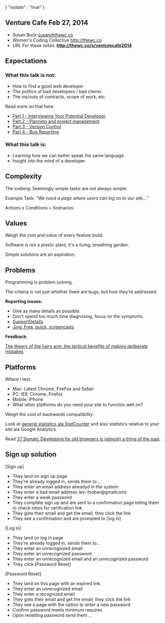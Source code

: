 { "isolate" : "true" }


## Venture Cafe Feb 27, 2014

* Susan Buck susan@thewc.co
* Women's Coding Collective <http://thewc.co>
* URL For these notes: **<http://thewc.co/s/venturecafe2014>**



## Expectations

### What this talk is not:
* How to find a good web developer
* The politics of bad developers / bad clients
* The ins/outs of contracts, scope of work, etc.

Read more on that here: 

* [Part 1 - Interviewing Your Potential Developer](http://zeek.com/how-to-speak-geek-part-1-interviewing-your-potential-developer/)
* [Part 2 - Planning and project management](http://zeek.com/how-to-speak-geek-part-2-planning-project-management/)
* [Part 3 - Version Control](http://zeek.com/how-to-speak-geek-part-3-version-control/)
* [Part 4 - Bug Reporting](http://zeek.com/how-to-speak-geek-part-4-bug-reporting/)



### What this talk is:
* Learning how we can better speak the same language
* Insight into the mind of a developer


## Complexity

The iceberg: Seemingly simple tasks are not always simple.

Example Task: *&ldquo;We need a page where users can log on to our site&hellip;&rdquo;*

Actions x Conditions = Scenarios





## Values 

Weigh the cost and value of every feature build.

Software is not a plastic plant; it's a living, breathing garden.

Simple solutions are an aspiration.



## Problems

Programming is problem solving. 

The criteria is not just whether there are bugs, but how they're addressed.

**Reporting issues:**

* Give as many details as possible.
* Don't spend too much time diagnosing, focus on the symptoms.
* [SupportDetails](http://supportdetails.com)
* [Jing: Free, quick, screencasts](http://www.techsmith.com/jing.html)

**Feedback:**


[The theory of the hairy arm: the tactical benefits of making deliberate mistakes](http://www.oliverburkeman.com/blog/posts/the-theory-of-the-hairy-arm-the-tactical-benefits-of-making-deliberate-mistakes)






## Platforms

Where I test:

* Mac: Latest Chrome, FireFox and Safari
* PC: IE9, Chrome, Firefox
* Mobile: iPhone
* What other platforms do you need your site to function well on?

Weigh the cost of backwards compatibility.

Look at [general statistics ala StatCounter](http://gs.statcounter.com/) and also statistics relative to your site ala Google Analytics.

Read [37 Signals: Developing for old browsers is (almost) a thing of the past](https://signalvnoise.com/posts/3097-developing-for-old-browsers-is-almost-a-thing-of-the-past).


<!-- 
### Lingo

Web sites vs. web applications

**Front-end**

* [Responsive Design](http://www.adamkaplan.me/grid/) & Mobile design
* HTML5 / HTML
* Frameworks (Ex: Bootstrap or Foundation)
* Libraries (Ex: jQuery)

**Back-end**

* Languages, for ex: [PHP, Ruby, Python](https://www.udemy.com/blog/modern-language-wars/)
* Databases
* Frameworks 
* Libraries

**Custom vs. pre-built solutions**

* CMS (Content Management Systems)
* [WordPress, Drupal, Joomla](http://www.sling-shot.co.za/component/jce/?view=popup&tmpl=component&img=images/stories/devious_media_cms_comparison_infographic.png&title=)

**Infrastructure**

* Version Control
	* Ex: Git, SVN
	* Live, development, staging
* Domains
* Server / hosting
* https/ssl

**Content**

* SEO (Search Engine Optimization) 
* Copy

-->







## Sign up solution

[Sign up]

* They land on sign up page
* They're already logged in, sends them to...
* They enter an email address alreadyd in the system
* They enter a bad email address (ex: foobar@gmailcom)
* They enter a weak password
* They complete sign up and are sent to a confirmation page telling them to check inbox for verification link
* They goto their email and get the email; they click the link
* They see a confirmation and are prompted to [log in]

[Log in]

* They land on log in page
* They're already logged in, sends them to...
* They enter an unrecognized email
* They enter an unrecognized password
* They enter an unrecognized email and an unrecognized password
* They click [Password Reset]

[Password Reset]

* They land on this page with an expired link
* They enter an unrecognized email
* They enter a recognized email
* They goto their email and get the email; they click the link 
* They see a page with the option to enter a new password
* Confirm password meets minimum requires
* Upon resetting password send them ...

